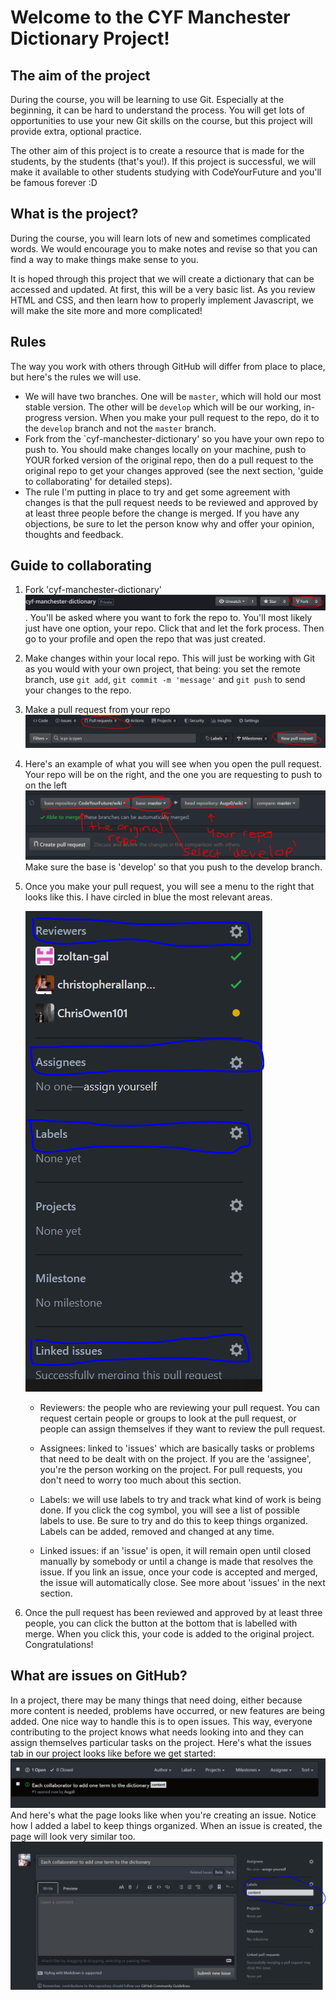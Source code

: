 # Welcome to the CYF Manchester Dictionary Project!

## The aim of the project

During the course, you will be learning to use Git. Especially at the beginning, it can be hard to understand the process. You will get lots of opportunities to use your new Git skills on the course, but this project will provide extra, optional practice.

The other aim of this project is to create a resource that is made for the students, by the students (that's you!). If this project is successful, we will make it available to other students studying with CodeYourFuture and you'll be famous forever :D

## What is the project?

During the course, you will learn lots of new and sometimes complicated words. We would encourage you to make notes and revise so that you can find a way to make things make sense to you.

It is hoped through this project that we will create a dictionary that can be accessed and updated. At first, this will be a very basic list. As you review HTML and CSS, and then learn how to properly implement Javascript, we will make the site more and more complicated!

## Rules

The way you work with others through GitHub will differ from place to place, but here's the rules we will use.

- We will have two branches. One will be `master`, which will hold our most stable version. The other will be `develop` which will be our working, in-progress version. When you make your pull request to the repo, do it to the `develop` branch and not the `master` branch.
- Fork from the `cyf-manchester-dictionary' so you have your own repo to push to. You should make changes locally on your machine, push to YOUR forked version of the original repo, then do a pull request to the original repo to get your changes approved (see the next section, 'guide to collaborating' for detailed steps).
- The rule I'm putting in place to try and get some agreement with changes is that the pull request needs to be reviewed and approved by at least three people before the change is merged. If you have any objections, be sure to let the person know why and offer your opinion, thoughts and feedback.

## Guide to collaborating

1. Fork 'cyf-manchester-dictionary'
   ![fork button on github](images/forkcap.png). You'll be asked where you want to fork the repo to. You'll most likely just have one option, your repo. Click that and let the fork process. Then go to your profile and open the repo that was just created.
2. Make changes within your local repo. This will just be working with Git as you would with your own project, that being: you set the remote branch, use `git add`, `git commit -m 'message'` and `git push` to send your changes to the repo.
3. Make a pull request from your repo
   ![pull request button location](images/prcap.png)
4. Here's an example of what you will see when you open the pull request. Your repo will be on the right, and the one you are requesting to push to on the left
   ![pull request with repo names and base location](images/examplepr.png)
   Make sure the base is 'develop' so that you push to the develop branch.
5. Once you make your pull request, you will see a menu to the right that looks like this. I have circled in blue the most relevant areas.

   ![pull request menu](images/prmenu.png)

   - Reviewers: the people who are reviewing your pull request. You can request certain people or groups to look at the pull request, or people can assign themselves if they want to review the pull request.
   
   - Assignees: linked to 'issues' which are basically tasks or problems that need to be dealt with on the project. If you are the 'assignee', you're the person working on the project. For pull requests, you don't need to worry too much about this section.
   
   - Labels: we will use labels to try and track what kind of work is being done. If you click the cog symbol, you will see a list of possible labels to use. Be sure to try and do this to keep things organized. Labels can be added, removed and changed at any time.
   
   - Linked issues: if an 'issue' is open, it will remain open until closed manually by somebody or until a change is made that resolves the issue. If you link an issue, once your code is accepted and merged, the issue will automatically close. See more about 'issues' in the next section.

6. Once the pull request has been reviewed and approved by at least three people, you can click the button at the bottom that is labelled with merge. When you click this, your code is added to the original project. Congratulations!

## What are issues on GitHub?

In a project, there may be many things that need doing, either because more content is needed, problems have occurred, or new features are being added. One nice way to handle this is to open issues. This way, everyone contributing to the project knows what needs looking into and they can assign themselves particular tasks on the project. Here's what the issues tab in our project looks like before we get started:
![issues list in GitHub](images/issuelist.png)
And here's what the page looks like when you're creating an issue. Notice how I added a label to keep things organized. When an issue is created, the page will look very similar too.
![create issue page in GitHub](images/createissue.png)
